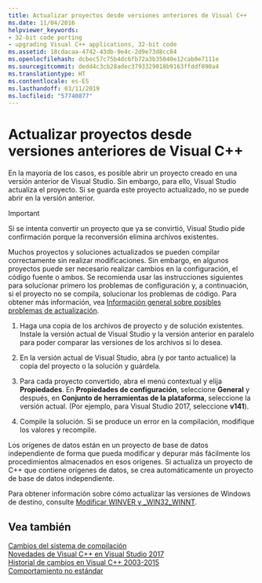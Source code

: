 ```yaml
---
title: Actualizar proyectos desde versiones anteriores de Visual C++
ms.date: 11/04/2016
helpviewer_keywords:
- 32-bit code porting
- upgrading Visual C++ applications, 32-bit code
ms.assetid: 18cdacaa-4742-43db-9e4c-2d9e73d8cc84
ms.openlocfilehash: dcbec57c75b4dc6fb72a3b35040e12cab0e7111e
ms.sourcegitcommit: dedd4c3cb28adec3793329018b9163ffddf890a4
ms.translationtype: HT
ms.contentlocale: es-ES
ms.lasthandoff: 03/11/2019
ms.locfileid: "57740877"
---
```

# <a name="upgrading-projects-from-earlier-versions-of-visual-c"></a>Actualizar proyectos desde versiones anteriores de Visual C++

En la mayoría de los casos, es posible abrir un proyecto creado en una versión anterior de Visual Studio. Sin embargo, para ello, Visual Studio actualiza el proyecto. Si se guarda este proyecto actualizado, no se puede abrir en la versión anterior.

> [!IMPORTANT]
> Si se intenta convertir un proyecto que ya se convirtió, Visual Studio pide confirmación porque la reconversión elimina archivos existentes.

Muchos proyectos y soluciones actualizados se pueden compilar correctamente sin realizar modificaciones. Sin embargo, en algunos proyectos puede ser necesario realizar cambios en la configuración, el código fuente o ambos. Se recomienda usar las instrucciones siguientes para solucionar primero los problemas de configuración y, a continuación, si el proyecto no se compila, solucionar los problemas de código. Para obtener más información, vea [Información general sobre posibles problemas de actualización](../porting/overview-of-potential-upgrade-issues-visual-cpp.md).

1. Haga una copia de los archivos de proyecto y de solución existentes. Instale la versión actual de Visual Studio y la versión anterior en paralelo para poder comparar las versiones de los archivos si lo desea.

2. En la versión actual de Visual Studio, abra (y por tanto actualice) la copia del proyecto o la solución y guárdela.

3. Para cada proyecto convertido, abra el menú contextual y elija **Propiedades**. En **Propiedades de configuración**, seleccione **General** y después, en **Conjunto de herramientas de la plataforma**, seleccione la versión actual. (Por ejemplo, para Visual Studio 2017, seleccione **v141**).

4. Compile la solución. Si se produce un error en la compilación, modifique los valores y recompile.

Los orígenes de datos están en un proyecto de base de datos independiente de forma que pueda modificar y depurar más fácilmente los procedimientos almacenados en esos orígenes. Si actualiza un proyecto de C++ que contiene orígenes de datos, se crea automáticamente un proyecto de base de datos independiente.

Para obtener información sobre cómo actualizar las versiones de Windows de destino, consulte [Modificar WINVER y _WIN32_WINNT](../porting/modifying-winver-and-win32-winnt.md).

## <a name="see-also"></a>Vea también

[Cambios del sistema de compilación](../build/build-system-changes.md)<br/>
[Novedades de Visual C++ en Visual Studio 2017](../what-s-new-for-visual-cpp-in-visual-studio.md)<br/>
[Historial de cambios en Visual C++ 2003-2015](../porting/visual-cpp-change-history-2003-2015.md)<br/>
[Comportamiento no estándar](../cpp/nonstandard-behavior.md)
